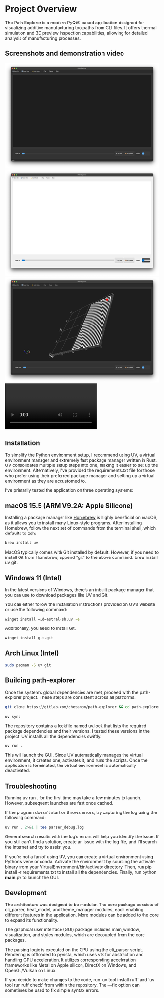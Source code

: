 # Project Overview

The Path Explorer is a modern PyQt6-based application designed for visualizing additive manufacturing toolpaths from CLI files. It offers thermal simulation and 3D preview inspection capabilities, allowing for detailed analysis of manufacturing processes.

## Screenshots and demonstration video

![DarkMode](Demonstration/Dark_mode.png)
![LightMode](Demonstration/Light_mode.png)
![FileRendered](Demonstration/Animation.png)
![demonstration](Demonstration/Video.mov)

## Installation

To simplify the Python environment setup, I recommend using [UV](https://docs.astral.sh/uv/), a virtual environment manager and extremely fast package manager written in Rust. UV consolidates multiple setup steps into one, making it easier to set up the environment. Alternatively, I’ve provided the requirements.txt file for those who prefer using their preferred package manager and setting up a virtual environment as they are accustomed to.

I’ve primarily tested the application on three operating systems:

## macOS 15.5 (ARM V9.2A: Apple Silicone)

Installing a package manager like [Homebrew](https://brew.sh) is highly beneficial on macOS, as it allows you to install many Linux-style programs. After installing Homebrew, follow the next set of commands from the terminal shell, which defaults to zsh:

```zsh
brew install uv
```

MacOS typically comes with Git installed by default. However, if you need to install Git from Homebrew, append “git” to the above command: brew install uv git.

## Windows 11 (Intel)

In the latest versions of Windows, there’s an inbuilt package manager that you can use to download packages like UV and Git.

You can either follow the installation instructions provided on UV’s website or use the following command:

```bash
winget install —id=astral-sh.uv -e
```

Additionally, you need to install Git.

```bash
winget install git.git
```

## Arch Linux (Intel)

```bash
sudo pacman -S uv git
```


## Building path-explorer

Once the system’s global dependencies are met, proceed with the path-explorer project. These steps are consistent across all platforms.

```zsh
git clone https://gitlab.com/chetanpm/path-explorer && cd path-explorer
```

```zsh
uv sync
```

The repository contains a lockfile named uv.lock that lists the required package dependencies and their versions. I tested these versions in the project. UV installs all the dependencies swiftly.

```zsh
uv run .
```

This will launch the GUI. Since UV automatically manages the virtual environment, it creates one, activates it, and runs the scripts. Once the application is terminated, the virtual environment is automatically deactivated.

## Troubleshooting

Running uv run . for the first time may take a few minutes to launch. However, subsequent launches are fast once cached.

If the program doesn’t start or throws errors, try capturing the log using the following command:

```zsh
uv run . 2>&1 | tee parser_debug.log
```

General search results with the log’s errors will help you identify the issue. If you still can’t find a solution, create an issue with the log file, and I’ll search the internet and try to assist you.

If you’re not a fan of using UV, you can create a virtual environment using Python’s venv or conda. Activate the environment by sourcing the activate binary from your VirtualEnvironment/bin/activate directory. Then, run pip install -r requirements.txt to install all the dependencies. Finally, run python __main__.py to launch the GUI.

## Development

The architecture was designed to be modular. The core package consists of cli_parser, heat_model, and theme_manager modules, each enabling different features in the application. More modules can be added to the core to expand its functionality.

The graphical user interface (GUI) package includes main_window, visualization, and styles modules, which are decoupled from the core packages.

The parsing logic is executed on the CPU using the cli_parser script. Rendering is offloaded to pyvista, which uses vtk for abstraction and handling GPU acceleration. It utilizes corresponding acceleration frameworks like Metal on Apple silicon, DirectX on Windows, and OpenGL/Vulkan on Linux.

If you decide to make changes to the code, run ‘uv tool install ruff’ and ‘uv tool run ruff check’ from within the repository. The —fix option can sometimes be used to fix simple syntax errors.
